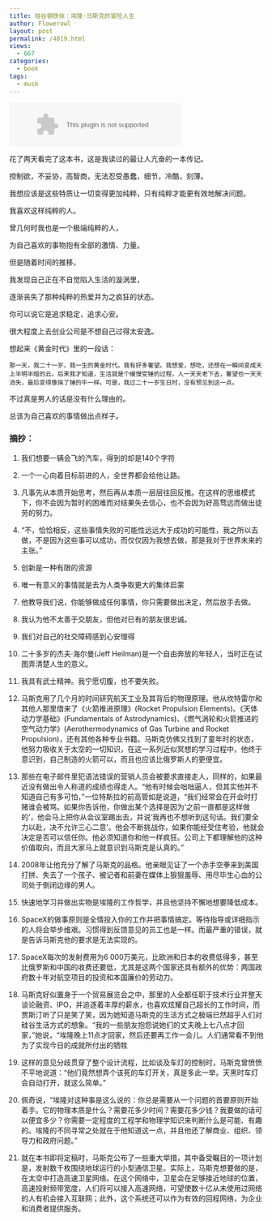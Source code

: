 ```yaml
---
title: 硅谷钢铁侠：埃隆·马斯克的冒险人生
author: Flowerowl
layout: post
permalink: /4019.html
views:
  - 667
categories:
  - book
tags:
  - musk
---
```


<embed src="http://music.163.com/style/swf/widget.swf?sid=18621736&type=2&auto=0&width=320&height=66" width="340" height="86"  allowNetworking="all">

花了两天看完了这本书，这是我读过的最让人亢奋的一本传记。

控制欲，不妥协，高智商，无法忍受愚蠢，细节，冷酷，刻薄。

我想应该是这些特质让一切变得更加纯粹，只有纯粹才能更有效地解决问题。

我喜欢这样纯粹的人。

曾几何时我也是一个极端纯粹的人，

为自己喜欢的事物抱有全部的激情、力量。

但是随着时间的推移，

我发现自己正在不自觉陷入生活的漩涡里，

逐渐丧失了那种纯粹的热爱并为之疯狂的状态。

你可以说它是追求稳定，追求心安。

很大程度上去创业公司是不想自己过得太安逸。

想起来《黄金时代》里的一段话：

    那一天，我二十一岁，我一生的黄金时代。我有好多奢望。我想爱，想吃，还想在一瞬间变成天上半明半暗的云。后来我才知道，生活就是个缓慢受锤的过程，人一天天老下去，奢望也一天天消失，最后变得像挨了锤的牛一样。可是，我过二十一岁生日时，没有预见到这一点。

不过真是男人的话是没有什么理由的。

总该为自己喜欢的事情做出点样子。

### 摘抄：


1. 我们想要一辆会飞的汽车，得到的却是140个字符

2. 一个一心向着目标前进的人，全世界都会给他让路。

3. 凡事先从本质开始思考，然后再从本质一层层往回反推。在这样的思维模式下，你不会因为暂时的困难而对结果失去信心，也不会因为好高骛远而做出徒劳的努力。

4. “不，恰恰相反，这些事情失败的可能性远远大于成功的可能性，我之所以去做，不是因为这些事可以成功，而仅仅因为我想去做，那是我对于世界未来的主张。” 

5. 创新是一种有限的资源

6. 唯一有意义的事情就是去为人类争取更大的集体启蒙

7. 他教导我们说，你能够做成任何事情，你只需要做出决定，然后放手去做。

8. 我认为他不太善于交朋友，但他对已有的朋友很忠诚。

9. 我们对自己的社交障碍感到心安理得

10. 二十多岁的杰夫·海尔曼(Jeff Heilman)是一个自由奔放的年轻人，当时正在试图弄清楚人生的意义。

11. 我具有武士精神。我宁愿切腹，也不要失败。

12. 马斯克用了几个月的时间研究航天工业及其背后的物理原理。他从坎特雷尔和其他人那里借来了《火箭推进原理》(Rocket Propulsion Elements)、《天体动力学基础》(Fundamentals of Astrodynamics)、《燃气涡轮和火箭推进的空气动力学》(Aerothermodynamics of Gas Turbine and Rocket Propulsion)，还有其他各种专业书籍。马斯克仿佛又找到了童年时的状态，他努力吸收关于太空的一切知识，在这一系列近似冥想的学习过程中，他终于意识到，自己制造的火箭可以，而且也应该比俄罗斯人的更便宜。

13. 那些在电子邮件里犯语法错误的营销人员会被要求直接走人，同样的，如果最近没有做出令人称道的成绩也得走人。“他有时候会咄咄逼人，但其实他并不知道自己有多可怕，”一位特斯拉的前高管如是说道，“我们经常会在开会时打赌谁会被骂。如果你告诉他，你做出某个选择是因为‘之前一直都是这样做的’，他会马上把你从会议室踢出去，并说‘我再也不想听到这句话。我们要全力以赴，决不允许三心二意’。他会不断挑战你，如果你能经受住考验，他就会决定是否可以信任你。他必须知道你和他一样疯狂。公司上下都理解他的这种价值取向，而且大家马上就意识到马斯克是认真的。”

14. 2008年让他充分了解了马斯克的品格。他亲眼见证了一个赤手空拳来到美国打拼、失去了一个孩子、被记者和前妻在媒体上狠狠羞辱、用尽毕生心血的公司处于倒闭边缘的男人。

15. 快速地学习并做出实物是埃隆的工作哲学，并且他坚持不懈地想要降低成本。

16. SpaceX的做事原则是全情投入你的工作并把事情搞定。等待指导或详细指示的人将会举步维艰。习惯得到反馈意见的员工也是一样。而最严重的错误，就是告诉马斯克他的要求是无法实现的。

17. SpaceX每次的发射费用为6 000万美元，比欧洲和日本的收费低得多，甚至比俄罗斯和中国的收费还要低，尤其是这两个国家还具有额外的优势：两国政府数十年对航空项目的投资和本国廉价的劳动力。

18. 马斯克好似置身于一个贸易展览会之中，那里的人全都任职于技术行业并整天谈论融资、IPO，并追逐着丰厚的薪水，也喜欢炫耀自己超长的工作时间，而贾斯汀听了只是笑了笑，因为她知道马斯克的生活方式之极端已然超乎人们对硅谷生活方式的想象。“我的一些朋友抱怨说她们的丈夫晚上七八点才回家，”她说，“埃隆晚上11点才回家，然后还要再工作一会儿。人们通常看不到他为了实现今日的成就所付出的牺牲

19. 这样的意见分歧贯穿了整个设计流程，比如谈及车灯的控制时，马斯克曾愤愤不平地说道：“他们竟然想弄个该死的车灯开关，真是多此一举。天黑时车灯会自动打开，就这么简单。”

20. 佩奇说，“埃隆对这种事是这么说的：你总是需要从一个问题的首要原则开始着手。它的物理本质是什么？需要花多少时间？需要花多少钱？我要做的话可以便宜多少？你需要一定程度的工程学和物理学知识来判断什么是可能、有趣的。埃隆的不同寻常之处就在于他知道这一点，并且他还了解商业、组织、领导力和政府问题。”

21. 就在本书即将定稿时，马斯克公布了一些重大举措，其中备受瞩目的一项计划是，发射数千枚围绕地球运行的小型通信卫星。实际上，马斯克想要做的是，在太空中打造高速卫星网络。在这个网络中，卫星会在足够接近地球的位置，高速投射频带宽度，人们将可以接入高速网络，可望使数十亿从未使用过网络的人有机会接入互联网；此外，这个系统还可以作为有效的回程网络，为企业和消费者提供服务。

